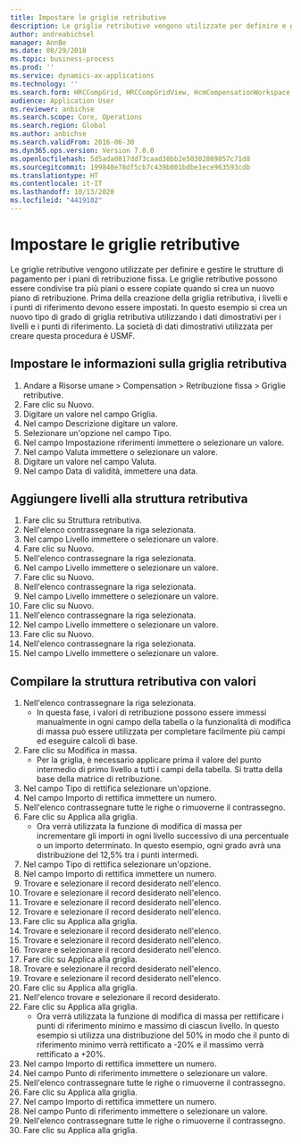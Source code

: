 ```yaml
---
title: Impostare le griglie retributive
description: Le griglie retributive vengono utilizzate per definire e gestire le strutture di pagamento per i piani di retribuzione fissa.
author: andreabichsel
manager: AnnBe
ms.date: 08/29/2018
ms.topic: business-process
ms.prod: ''
ms.service: dynamics-ax-applications
ms.technology: ''
ms.search.form: HRCCompGrid, HRCCompGridView, HcmCompensationWorkspace
audience: Application User
ms.reviewer: anbichse
ms.search.scope: Core, Operations
ms.search.region: Global
ms.author: anbichse
ms.search.validFrom: 2016-06-30
ms.dyn365.ops.version: Version 7.0.0
ms.openlocfilehash: 5d5ada0817dd73caad38bb2e50302869857c71d8
ms.sourcegitcommit: 199848e78df5cb7c439b001bdbe1ece963593cdb
ms.translationtype: HT
ms.contentlocale: it-IT
ms.lasthandoff: 10/13/2020
ms.locfileid: "4419182"
---
```

# <a name="set-up-compensation-grids"></a>Impostare le griglie retributive

Le griglie retributive vengono utilizzate per definire e gestire le strutture di pagamento per i piani di retribuzione fissa. Le griglie retributive possono essere condivise tra più piani o essere copiate quando si crea un nuovo piano di retribuzione.  Prima della creazione della griglia retributiva, i livelli e i punti di riferimento devono essere impostati. In questo esempio si crea un nuovo tipo di grado di griglia retributiva utilizzando i dati dimostrativi per i livelli e i punti di riferimento. La società di dati dimostrativi utilizzata per creare questa procedura è USMF.


## <a name="set-up-information-about-the-compensation-grid"></a>Impostare le informazioni sulla griglia retributiva
1. Andare a Risorse umane > Compensation > Retribuzione fissa > Griglie retributive.
2. Fare clic su Nuovo.
3. Digitare un valore nel campo Griglia.
4. Nel campo Descrizione digitare un valore.
5. Selezionare un'opzione nel campo Tipo.
6. Nel campo Impostazione riferimenti immettere o selezionare un valore.
7. Nel campo Valuta immettere o selezionare un valore.
8. Digitare un valore nel campo Valuta.
9. Nel campo Data di validità, immettere una data.

## <a name="add-levels-to-the-compensation-structure"></a>Aggiungere livelli alla struttura retributiva
1. Fare clic su Struttura retributiva.
2. Nell'elenco contrassegnare la riga selezionata.
3. Nel campo Livello immettere o selezionare un valore.
4. Fare clic su Nuovo.
5. Nell'elenco contrassegnare la riga selezionata.
6. Nel campo Livello immettere o selezionare un valore.
7. Fare clic su Nuovo.
8. Nell'elenco contrassegnare la riga selezionata.
9. Nel campo Livello immettere o selezionare un valore.
10. Fare clic su Nuovo.
11. Nell'elenco contrassegnare la riga selezionata.
12. Nel campo Livello immettere o selezionare un valore.
13. Fare clic su Nuovo.
14. Nell'elenco contrassegnare la riga selezionata.
15. Nel campo Livello immettere o selezionare un valore.

## <a name="fill-in-the-compensation-structure-with-values"></a>Compilare la struttura retributiva con valori
1. Nell'elenco contrassegnare la riga selezionata.
    * In questa fase, i valori di retribuzione possono essere immessi manualmente in ogni campo della tabella o la funzionalità di modifica di massa può essere utilizzata per completare facilmente più campi ed eseguire calcoli di base.  
2. Fare clic su Modifica in massa.
    * Per la griglia, è necessario applicare prima il valore del punto intermedio di primo livello a tutti i campi della tabella. Si tratta della base della matrice di retribuzione.  
3. Nel campo Tipo di rettifica selezionare un'opzione.
4. Nel campo Importo di rettifica immettere un numero.
5. Nell'elenco contrassegnare tutte le righe o rimuoverne il contrassegno.
6. Fare clic su Applica alla griglia.
    * Ora verrà utilizzata la funzione di modifica di massa per incrementare gli importi in ogni livello successivo di una percentuale o un importo determinato. In questo esempio, ogni grado avrà una distribuzione del 12,5% tra i punti intermedi.  
7. Nel campo Tipo di rettifica selezionare un'opzione.
8. Nel campo Importo di rettifica immettere un numero.
9. Trovare e selezionare il record desiderato nell'elenco.
10. Trovare e selezionare il record desiderato nell'elenco.
11. Trovare e selezionare il record desiderato nell'elenco.
12. Trovare e selezionare il record desiderato nell'elenco.
13. Fare clic su Applica alla griglia.
14. Trovare e selezionare il record desiderato nell'elenco.
15. Trovare e selezionare il record desiderato nell'elenco.
16. Trovare e selezionare il record desiderato nell'elenco.
17. Fare clic su Applica alla griglia.
18. Trovare e selezionare il record desiderato nell'elenco.
19. Trovare e selezionare il record desiderato nell'elenco.
20. Fare clic su Applica alla griglia.
21. Nell'elenco trovare e selezionare il record desiderato.
22. Fare clic su Applica alla griglia.
    * Ora verrà utilizzata la funzione di modifica di massa per rettificare i punti di riferimento minimo e massimo di ciascun livello. In questo esempio si utilizza una distribuzione del 50% in modo che il punto di riferimento minimo verrà rettificato a -20% e il massimo verrà rettificato a +20%.  
23. Nel campo Importo di rettifica immettere un numero.
24. Nel campo Punto di riferimento immettere o selezionare un valore.
25. Nell'elenco contrassegnare tutte le righe o rimuoverne il contrassegno.
26. Fare clic su Applica alla griglia.
27. Nel campo Importo di rettifica immettere un numero.
28. Nel campo Punto di riferimento immettere o selezionare un valore.
29. Nell'elenco contrassegnare tutte le righe o rimuoverne il contrassegno.
30. Fare clic su Applica alla griglia.

